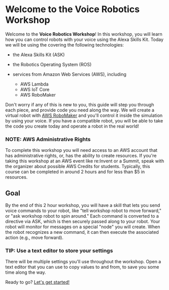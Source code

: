 # Welcome to the Voice Robotics Workshop

Welcome to the **Voice Robotics Workshop**! In this workshop, you will learn how you can control robots with your voice using the Alexa Skills Kit. Today we will be using the covering the following technologies:

* the Alexa Skills Kit (ASK)
* the Robotics Operating System (ROS)
* services from Amazon Web Services (AWS), including

    * AWS Lambda
    * AWS IoT Core
    * AWS RoboMaker

Don't worry if any of this is new to you, this guide will step you through each piece, and provide code you need along the way. We will create a virtual robot with [AWS RoboMaker](https://aws.amazon.com/robomaker/) and you'll control it inside the simulation by using your voice. If you have a compatible robot, you will be able to take the code you create today and operate a robot in the real world!

### NOTE: AWS Administrative Rights

To complete this workshop you will need access to an AWS account that has administrative rights, or, has the ability to create resources. If you're taking this workshop at an AWS event like re:Invent or a Summit, speak with the organizer about possible AWS Credits for students. Typically, this course can be completed in around 2 hours and for less than $5 in resources.

## Goal

By the end of this 2 hour workshop, you will have a skill that lets you send voice commands to your robot, like "tell workshop robot to move forward," or "ask workshop robot to spin around." Each command is converted to a directive via ASK, which is then securely passed along to your robot. Your robot will monitor for messages on a special "node" you will create. When the robot recognizes a new command, it can then execute the associated action (e.g., move forward).

### TIP: Use a text editor to store your settings
There will be multiple settings you'll use throughout the workshop. Open a text editor that you can use to copy values to and from, to save you some time along the way.

Ready to go? [Let's get started!](getting-started/README.md)
